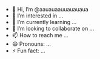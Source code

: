 - 👋 Hi, I’m @aauauaauuauauaua
- 👀 I’m interested in ...
- 🌱 I’m currently learning ...
- 💞️ I’m looking to collaborate on ...
- 📫 How to reach me ...
- 😄 Pronouns: ...
- ⚡ Fun fact: ...

<!---
aauauaauuauauaua/aauauaauuauauaua is a ✨ special ✨ repository because its `README.md` (this file) appears on your GitHub profile.
You can click the Preview link to take a look at your changes.
--->
